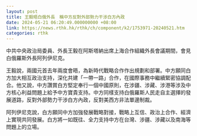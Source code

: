 ```yaml
---
layout: post
title: 王毅晤白俄外長　稱中方反對外部勢力干涉白方內政
date: 2024-05-21 06:20:49.000000000 +08:00
link: https://news.rthk.hk/rthk/ch/component/k2/1753971-20240521.htm
categories: rthk
---
```


中共中央政治局委員、外長王毅在阿斯塔納出席上海合作組織外長會議期間，會見白俄羅斯外長阿列伊尼克。

王毅說，兩國元首去年兩度會晤，為新時代戰略合作作出規劃和部署。中方願同白方加大相互政治支持，深化共建「一帶一路」合作，在國際事務中繼續緊密協調配合。他又說，中方讚賞白方堅定奉行一個中國原則，在涉疆、涉藏、涉港等涉及中方核心利益問題上給予中方寶貴支持。中方同樣支持白俄羅斯人民走自主選擇的發展道路，反對外部勢力干涉白方內政，反對美西方非法單邊制裁。

阿列伊尼克說，白方願同中方加強發展戰略對接，戰略上互信、政治上合作、經濟上實現共同發展。白方將一如既往、全力支持中方在台灣、涉疆、涉藏以及南海等問題上的立場。
